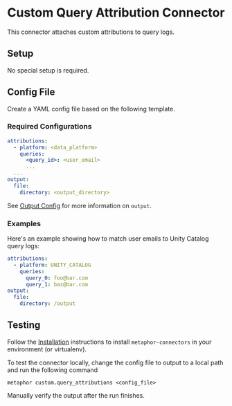 # Custom Query Attribution Connector

This connector attaches custom attributions to query logs.

## Setup

No special setup is required.

## Config File

Create a YAML config file based on the following template.

### Required Configurations

```yaml
attributions:
  - platform: <data_platform>
    queries:
      <query_id>: <user_email>
      ...
  ...
output:
  file:
    directory: <output_directory>
```

See [Output Config](../../common/docs/output.md) for more information on `output`.

### Examples

Here's an example showing how to match user emails to Unity Catalog query logs:

```yaml
attributions:
  - platform: UNITY_CATALOG
    queries:
      query_0: foo@bar.com
      query_1: baz@bar.com
output:
  file:
    directory: /output
```

## Testing

Follow the [Installation](../../README.md) instructions to install `metaphor-connectors` in your environment (or virtualenv).

To test the connector locally, change the config file to output to a local path and run the following command

```shell
metaphor custom.query_attributions <config_file>
```

Manually verify the output after the run finishes.
